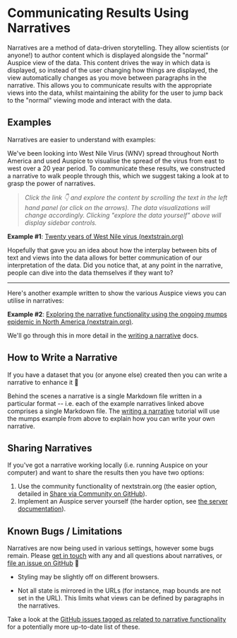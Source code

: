 # Communicating Results Using Narratives
<!-- WARNING -->
<!-- Do not edit this file from within the docs.nextstrain.org repository. -->
<!-- It is fetched from another repository to be included in the docs.nextstrain.org build. -->
<!-- So, if you edit it after it is fetched into docs.nextstrain.org, your changes will be lost. -->
<!-- Instead, edit this file in its own repository and commit your changes there. -->
<!-- For more details on this (temporary) implementation, see https://github.com/nextstrain/docs.nextstrain.org#fetching-of-documents-from-other-repositories -->
<!-- This file is located at (fetched from): https://github.com/nextstrain/auspice/blob/master/docs/narratives/introduction.md -->
<!-- WARNING -->
<!-- WARNING -->
<!-- WARNING -->


Narratives are a method of data-driven storytelling.
They allow scientists (or anyone!) to author content which is displayed alongside the "normal" Auspice view of the data.
This content drives the way in which data is displayed, so instead of the user changing how things are displayed, the view automatically changes as you move between paragraphs in the narrative.
This allows you to communicate results with the appropriate views into the data, whilst maintaining the ability for the user to jump back to the "normal" viewing mode and interact with the data.

## Examples

Narratives are easier to understand with examples:

We've been looking into West Nile Virus (WNV) spread throughout North America and used Auspice to visualise the spread of the virus from east to west over a 20 year period.
To communicate these results, we constructed a narrative to walk people through this, which we suggest taking a look at to grasp the power of narratives.


> _Click the link 👇 and explore the content by scrolling the text in the left hand panel (or click on the arrows)._
_The data visualizations will change accordingly._
_Clicking "explore the data yourself" above will display sidebar controls._

**Example #1**: [Twenty years of West Nile virus (nextstrain.org)](https://nextstrain.org/narratives/twenty-years-of-WNV)


Hopefully that gave you an idea about how the interplay between bits of text and views into the data allows for better communication of our interpretation of the data.
Did you notice that, at any point in the narrative, people can dive into the data themselves if they want to?

---

Here's another example written to show the various Auspice views you can utilise in narratives:

**Example #2**: [Exploring the narrative functionality using the ongoing mumps epidemic in North America (nextstrain.org)](https://nextstrain.org/narratives/intro-to-narratives).

We'll go through this in more detail in the [writing a narrative](../../tutorials/narratives-how-to-write.md) docs.





## How to Write a Narrative

If you have a dataset that you (or anyone else) created then you can write a narrative to enhance it 💫

Behind the scenes a narrative is a single Markdown file written in a particular format -- i.e. each of the example narratives linked above comprises a single Markdown file.
The [writing a narrative](../../tutorials/narratives-how-to-write.md) tutorial will use the mumps example from above to explain how you can write your own narrative.



## Sharing Narratives

If you've got a narrative working locally (i.e. running Auspice on your computer) and want to share the results then you have two options:

1. Use the community functionality of nextstrain.org (the easier option, detailed in [Share via Community on GitHub](../share/community-builds.md)).
2. Implement an Auspice server yourself (the harder option, see [the server documentation](https://docs.nextstrain.org/projects/auspice/en/stable/server/overview.html)).



## Known Bugs / Limitations

Narratives are now being used in various settings, however some bugs remain.
Please [get in touch](https://nextstrain.org/contact) with any and all questions about narratives, or [file an issue on GitHub](https://github.com/nextstrain/auspice/issues/new) 🙏

* Styling may be slightly off on different browsers.

* Not all state is mirrored in the URLs (for instance, map bounds are not set in the URL).
This limits what views can be defined by paragraphs in the narratives.

Take a look at the [GitHub issues tagged as related to narrative functionality](https://github.com/nextstrain/auspice/labels/narratives) for a potentially more up-to-date list of these.
